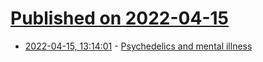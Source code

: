 # [Published on 2022-04-15](index.md)

* [2022-04-15, 13:14:01](https://news.ycombinator.com/item?id=31039849) - [Psychedelics and mental illness](https://stuartritchie.substack.com/p/psychedelics)
